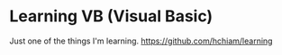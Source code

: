# Learning VB (Visual Basic)

Just one of the things I'm learning. https://github.com/hchiam/learning
